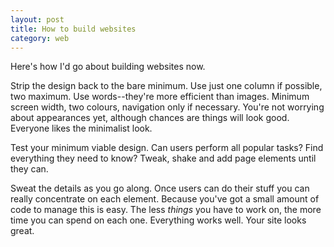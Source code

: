 ```yaml
---
layout: post
title: How to build websites
category: web
---
```


Here's how I'd go about building websites now.


Strip the design back to the bare minimum. Use just one column if possible, two maximum. Use words--they're more efficient than images. Minimum screen width, two colours, navigation only if necessary. You're not worrying about appearances yet, although chances are things will look good. Everyone likes the minimalist look.

Test your minimum viable design. Can users perform all popular tasks? Find everything they need to know? Tweak, shake and add page elements until they can.

Sweat the details as you go along. Once users can do their stuff you can really concentrate on each element. Because you've got a small amount of code to manage this is easy. The less _things_ you have to work on, the more time you can spend on each one. Everything works well. Your site looks great.
